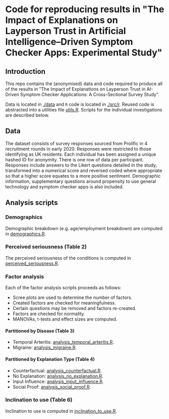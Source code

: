 # Code for reproducing results in "The Impact of Explanations on Layperson Trust in Artificial Intelligence–Driven Symptom Checker Apps: Experimental Study"

## Introduction

This repo contains the (anonymised) data and code required to produce all of the results in "The Impact of Explanations on Layperson Trust in AI-Driven Symptom Checker Applications: A Cross-Sectional Survey Study".

Data is located in [./data](./data) and `R` code is located in [./src/r](./src/r).
Reused code is abstracted into a utilities file [utils.R](./src/r/utils.R). 
Scripts for the individual investigations are described below.

## Data

The dataset consists of survey responses sourced from Prolific in 4 recruitment rounds in early 2020. Responses were restricted to those identifying as UK residents. Each individual has been assigned a unique hashed ID for anonymity. There is one row of data per participant. Responses include answers to the Likert questions detailed in the study, transformed into a numerical score and reversed coded where appropriate so that a higher score equates to a more positive sentiment. Demographic information, supplementary questions around propensity to use general technology  and symptom checker apps is also included.

## Analysis scripts

### Demographics

Demographic breakdown (e.g. age/employment breakdown) are computed in [demographics.R](src/r/demographics.R).

### Perceived seriousness (Table 2)

The perceived seriousness of the conditions is computed in [perceived_seriousness.R](src/r/perceived_seriousness.R).

### Factor analysis

Each of the factor analysis scripts proceeds as follows:

- Scree plots are used to determine the number of factors.
- Created factors are checked for meaningfulness.
- Certain questions may be removed and factors re-created.
- Factors are checked for normality.
- MANOVAs, t-tests and effect sizes are computed.

#### Partitioned by Disease (Table 3)

- Temporal Arteritis: [analysis_temporal_arteritis.R](src/r/analysis_temporal_arteritis.R).
- Migraine: [analysis_migraine.R](src/r/analysis_migraine.R).

#### Partitioned by Explanation Type (Table 4)

- Counterfactual: [analysis_counterfactual.R](src/r/analysis_counterfactual.R).
- No Explanation: [analysis_no_explanation.R](src/r/analysis_no_explanation.R).
- Input Influence: [analysis_input_influence.R](src/r/analysis_input_influence.R).
- Social Proof: [analysis_social_proof.R](src/r/analysis_social_proof.R).

### Inclination to use (Table 6)

Inclination to use is computed in [inclination_to_use.R](src/r/inclination_to_use.R).
